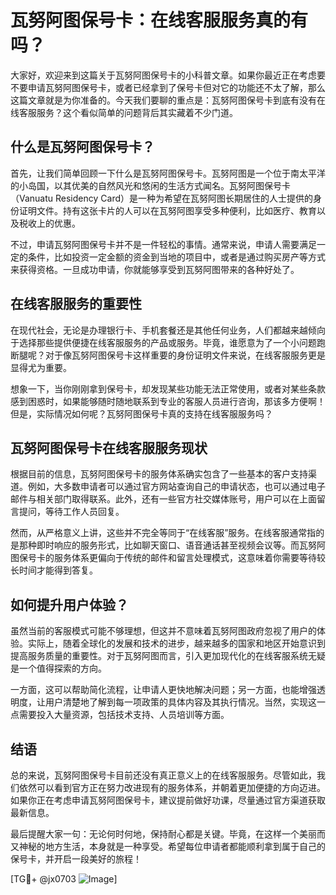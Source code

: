 # 瓦努阿图保号卡：在线客服服务真的有吗？

大家好，欢迎来到这篇关于瓦努阿图保号卡的小科普文章。如果你最近正在考虑要不要申请瓦努阿图保号卡，或者已经拿到了保号卡但对它的功能还不太了解，那么这篇文章就是为你准备的。今天我们要聊的重点是：瓦努阿图保号卡到底有没有在线客服服务？这个看似简单的问题背后其实藏着不少门道。

## 什么是瓦努阿图保号卡？

首先，让我们简单回顾一下什么是瓦努阿图保号卡。瓦努阿图是一个位于南太平洋的小岛国，以其优美的自然风光和悠闲的生活方式闻名。瓦努阿图保号卡（Vanuatu Residency Card）是一种为希望在瓦努阿图长期居住的人士提供的身份证明文件。持有这张卡片的人可以在瓦努阿图享受多种便利，比如医疗、教育以及税收上的优惠。

不过，申请瓦努阿图保号卡并不是一件轻松的事情。通常来说，申请人需要满足一定的条件，比如投资一定金额的资金到当地的项目中，或者是通过购买房产等方式来获得资格。一旦成功申请，你就能够享受到瓦努阿图带来的各种好处了。

## 在线客服服务的重要性

在现代社会，无论是办理银行卡、手机套餐还是其他任何业务，人们都越来越倾向于选择那些提供便捷在线客服服务的产品或服务。毕竟，谁愿意为了一个小问题跑断腿呢？对于像瓦努阿图保号卡这样重要的身份证明文件来说，在线客服服务更是显得尤为重要。

想象一下，当你刚刚拿到保号卡，却发现某些功能无法正常使用，或者对某些条款感到困惑时，如果能够随时随地联系到专业的客服人员进行咨询，那该多方便啊！但是，实际情况如何呢？瓦努阿图保号卡真的支持在线客服服务吗？

## 瓦努阿图保号卡在线客服服务现状

根据目前的信息，瓦努阿图保号卡的服务体系确实包含了一些基本的客户支持渠道。例如，大多数申请者可以通过官方网站查询自己的申请状态，也可以通过电子邮件与相关部门取得联系。此外，还有一些官方社交媒体账号，用户可以在上面留言提问，等待工作人员回复。

然而，从严格意义上讲，这些并不完全等同于“在线客服”服务。在线客服通常指的是那种即时响应的服务形式，比如聊天窗口、语音通话甚至视频会议等。而瓦努阿图保号卡的服务体系更偏向于传统的邮件和留言处理模式，这意味着你需要等待较长时间才能得到答复。

## 如何提升用户体验？

虽然当前的客服模式可能不够理想，但这并不意味着瓦努阿图政府忽视了用户的体验。实际上，随着全球化的发展和技术的进步，越来越多的国家和地区开始意识到提高服务质量的重要性。对于瓦努阿图而言，引入更加现代化的在线客服系统无疑是一个值得探索的方向。

一方面，这可以帮助简化流程，让申请人更快地解决问题；另一方面，也能增强透明度，让用户清楚地了解到每一项政策的具体内容及其执行情况。当然，实现这一点需要投入大量资源，包括技术支持、人员培训等方面。

## 结语

总的来说，瓦努阿图保号卡目前还没有真正意义上的在线客服服务。尽管如此，我们依然可以看到官方正在努力改进现有的服务体系，并朝着更加便捷的方向迈进。如果你正在考虑申请瓦努阿图保号卡，建议提前做好功课，尽量通过官方渠道获取最新信息。

最后提醒大家一句：无论何时何地，保持耐心都是关键。毕竟，在这样一个美丽而又神秘的地方生活，本身就是一种享受。希望每位申请者都能顺利拿到属于自己的保号卡，并开启一段美好的旅程！

[TG💪+ @jx0703 ![Image](https://github.com/user-attachments/assets/dbca1d08-cadb-493c-b0ec-ad6f7a83f270)]